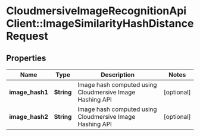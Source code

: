 # CloudmersiveImageRecognitionApiClient::ImageSimilarityHashDistanceRequest

## Properties
Name | Type | Description | Notes
------------ | ------------- | ------------- | -------------
**image_hash1** | **String** | Image hash computed using Cloudmersive Image Hashing API | [optional] 
**image_hash2** | **String** | Image hash computed using Cloudmersive Image Hashing API | [optional] 


